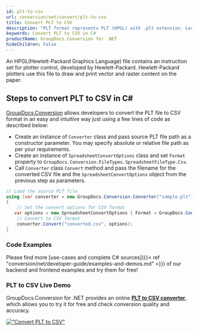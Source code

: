 ```yaml
---
id: plt-to-csv
url: conversion/net/convert/plt-to-csv
title: Convert PLT to CSV
description: "PLT format represents PLT (HPGL) with .plt extension. Learn how to convert PLT to CSV file programmatically in C# language using GroupDocs.Conversion for .NET library."
keywords: Convert PLT to CSV in C#
productName: GroupDocs.Conversion for .NET
hideChildren: False
---
```


An HPGL(Hewlett-Packard Graphics Language) file contains an instruction set for plotter control, developed by Hewlett-Packard. Hewlett-Packard plotters use this file to draw and print vector and raster content on the paper.

## Steps to convert PLT to CSV in C#

[GroupDocs.Conversion](https://products.groupdocs.com/conversion/net) allows developers to convert the PLT file to CSV format in an easy and intuitive way just using a few lines of code as described below:

* Create an instance of `Converter` class and pass source PLT file path as a constructor parameter. You may specify absolute or relative file path as per your requirements. 
* Create an instance of `SpreadsheetConvertOptions` class and set `Format` property to `GroupDocs.Conversion.FileTypes.SpreadsheetFileType.Csv`.
* Call `Converter` class `Convert` method and pass the filename for the converted CSV file and the `SpreadsheetConvertOptions` object from the previous step as parameters.

```csharp
// Load the source PLT file
using (var converter = new GroupDocs.Conversion.Converter("sample.plt"))
{
    // Set the convert options for CSV format
   var options = new SpreadsheetConvertOptions { Format = GroupDocs.Conversion.FileTypes.SpreadsheetFileType.Csv };
    // Convert to CSV format
    converter.Convert("converted.csv", options);
}
```

### Code Examples

Please find more [use-cases and complete C# sources]({{< ref "conversion/net/developer-guide/examples-and-demos.md" >}}) of our backend and frontend examples and try them for free!

### PLT to CSV Live Demo

GroupDocs.Conversion for .NET provides an online [**PLT to CSV converter**](https://products.groupdocs.app/conversion/plt-to-csv), which allows you to try it for free and check conversion quality and accuracy.

[!["Convert PLT to CSV"](conversion/net/images/convert-to-csv/convert-plt-to-csv.png)](https://products.groupdocs.app/conversion/plt-to-csv)